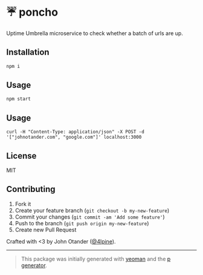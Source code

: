 # ☔  poncho

Uptime Umbrella microservice to check whether a batch of urls are up.

## Installation

```bash
npm i
```

## Usage

```javascript
npm start
```

## Usage

```
curl -H "Content-Type: application/json" -X POST -d '["johnotander.com", "google.com"]' localhost:3000
```

## License

MIT

## Contributing

1. Fork it
2. Create your feature branch (`git checkout -b my-new-feature`)
3. Commit your changes (`git commit -am 'Add some feature'`)
4. Push to the branch (`git push origin my-new-feature`)
5. Create new Pull Request

Crafted with <3 by John Otander ([@4lpine](https://twitter.com/4lpine)).

***

> This package was initially generated with [yeoman](http://yeoman.io) and the [p generator](https://github.com/johnotander/generator-p.git).
